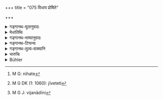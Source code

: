 +++
title = "075 विधाय प्रोषिते"

+++

<details><summary>गङ्गानथ-मूलानुवादः</summary>

When the husband has gone abroad after having provided for her subsistence, she shall live on, firmly devoted to restraint. When however he has gone without providing for it, she shall subsist by unobjectionable industries.—(75)
</details>

<details><summary>मेधातिथिः</summary>

**नियमो** यथा संनिहिते[^१८८] भर्तरि परिगृहप्रयाणादिनिषेध एवं **प्रोषिते** ऽपि **आस्थिता** आश्रिता गृहीतवती । अकृत्वा तु **वृत्तिं प्रोषिते शिल्पैर् जीवेद्** इति[^१८९] कर्तनजालिकाकरणादिना । गर्हितानि वस्तूनि व्यजनादीनि[^१९०] । एष एव विधवादीनां निजश्रमजन्यो वृत्त्युपायः ॥ ९.७५ ॥


[^१९०]:
     M G J: vijanādīni


[^१८९]:
     M G DK (1: 1060): jīveteti


[^१८८]:
     M G: nihate
</details>

<details><summary>गङ्गानथ-भाष्यानुवादः</summary>

‘*Restraint*’—such as, avoiding the house of others, in the absence of her husband, as she does when he is present ‘*Devoted*’—fixed, observing.

When he has gone without making provision for her, she should subsist by industries;—such as, spinning, lace-making and the like. The ‘*objectionable*’ industries are the making of fans and such things.

These are the means of subsistence for widows, depending upon their own labour.—(75)
</details>

<details><summary>गङ्गानथ-टिप्पन्यः</summary>

This verse is quoted in *Vivādaratnākara* (p. 438), which explains the construction as ‘*vṛttim vidhāya proṣiie*;’ and explains ‘*jīvet*’ as ‘should maintain herself by the means provided for her by her husband.’
</details>

<details><summary>गङ्गानथ-तुल्य-वाक्यानि</summary>

**(verses 9.74-75)  
**

See Comparative notes for [Verse 9.74].
</details>

<details><summary>भारुचिः</summary>

एतस्याम् अवस्थायाम् अगर्हितशिल्पजीवनम् अभ्यनुज्ञायते तस्या जालिकादिकरणम् । एतेन विधवाया अजातपुत्राया वृत्त्युपायो व्याख्यातः । **गर्हितं** च वस्त्रनिर्णेजनादि । प्रवासप्रयोजनविशेषेण तदाजीवनापेक्षया कालविकल्पम् इदानीं दर्शयति ॥ ९.७५ ॥
</details>

<details><summary>Bühler</summary>

075	If (the husband) went on a journey after providing (for her), the wife shall subject herself to restraints in her daily life; but if he departed without providing (for her), she may subsist by blameless manual work.
</details>
